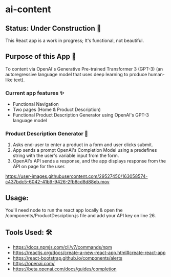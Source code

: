 # ai-content

## Status: Under Construction 🚧

This React app is a work in progress; It's functional, not beautiful. 

## Purpose of this App 🤖

To content via OpenAI's Generative Pre-trained Transformer 3 (GPT-3) (an autoregressive language model that uses deep learning to produce human-like text).

### Current app features ✨

- Functional Navigation
- Two pages (Home & Product Description)
- Functional Product Description Generator using OpenAI's GPT-3 language model

### Product Description Generator 🛒

1. Asks end-user to enter a product in a form and user clicks submit.
2. App sends a prompt OpenAI's Completion Model using a predefines string with the user's variable input from the form.
3. OpenAI's API sends a response, and the app displays response from the API on page for the user.


https://user-images.githubusercontent.com/29527450/163058574-c437bdc5-6042-41b9-9426-2fb8cd8d88eb.mov

## Usage: 

You'll need node to run the react app locally & open the /components/ProductDesciption.js file and add your API key on line 26.

## Tools Used: 🛠️

- https://docs.npmjs.com/cli/v7/commands/npm
- https://reactjs.org/docs/create-a-new-react-app.html#create-react-app
- https://react-bootstrap.github.io/components/alerts
- https://openai.com/ 
- https://beta.openai.com/docs/guides/completion
